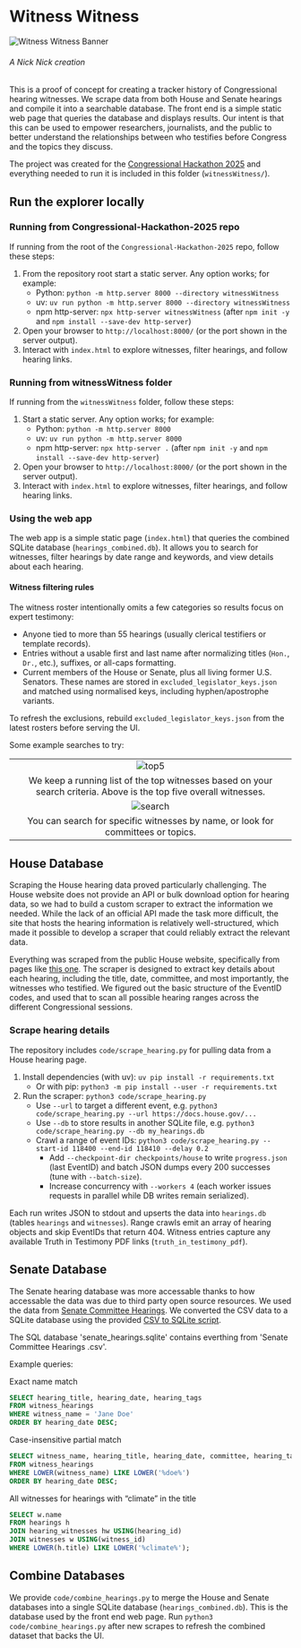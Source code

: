 # Witness Witness

![Witness Witness Banner](./photos/banner.png)

###### *A Nick Nick creation*

This is a proof of concept for creating a tracker history of Congressional hearing witnesses. We scrape data from both House and Senate hearings and compile it into a searchable database. The front end is a simple static web page that queries the database and displays results.  Our intent is that this can be used to empower researchers, journalists, and the public to better understand the relationships between who testifies before Congress and the topics they discuss.

The project was created for the [Congressional Hackathon 2025](https://www.house.gov/Hackathon) and everything needed to run it is included in this folder (`witnessWitness/`).

## Run the explorer locally

### Running from Congressional-Hackathon-2025 repo

If running from the root of the `Congressional-Hackathon-2025` repo, follow these steps:

1. From the repository root start a static server. Any option works; for example:
   - Python: `python -m http.server 8000 --directory witnessWitness`
   - uv: `uv run python -m http.server 8000 --directory witnessWitness`
   - npm http-server: `npx http-server witnessWitness` (after `npm init -y` and `npm install --save-dev http-server`)
2. Open your browser to `http://localhost:8000/` (or the port shown in the server output).
3. Interact with `index.html` to explore witnesses, filter hearings, and follow hearing links.

### Running from witnessWitness folder

If running from the `witnessWitness` folder, follow these steps:

1. Start a static server. Any option works; for example:
   - Python: `python -m http.server 8000`
   - uv: `uv run python -m http.server 8000`
   - npm http-server: `npx http-server .` (after `npm init -y` and `npm install --save-dev http-server`)
2. Open your browser to `http://localhost:8000/` (or the port shown in the server output).
3. Interact with `index.html` to explore witnesses, filter hearings, and follow hearing links.

### Using the web app

The web app is a simple static page (`index.html`) that queries the combined SQLite database (`hearings_combined.db`).  It allows you to search for witnesses, filter hearings by date range and keywords, and view details about each hearing.

#### Witness filtering rules

The witness roster intentionally omits a few categories so results focus on expert testimony:

- Anyone tied to more than 55 hearings (usually clerical testifiers or template records).
- Entries without a usable first and last name after normalizing titles (`Hon.`, `Dr.`, etc.), suffixes, or all-caps formatting.
- Current members of the House or Senate, plus all living former U.S. Senators. These names are stored in `excluded_legislator_keys.json` and matched using normalised keys, including hyphen/apostrophe variants.

To refresh the exclusions, rebuild `excluded_legislator_keys.json` from the latest rosters before serving the UI.

Some example searches to try:

|      |
| :---:|
| ![top5](./photos/top5total.png) |
| We keep a running list of the top witnesses based on your search criteria.  Above is the top five overall witnesses.  |
| ![search](./photos/ag.png) |
| You can search for specific witnesses by name, or look for committees or topics.  |


## House Database

Scraping the House hearing data proved particularly challenging. The House website does not provide an API or bulk download option for hearing data, so we had to build a custom scraper to extract the information we needed. While the lack of an official API made the task more difficult, the site that hosts the hearing information is relatively well-structured, which made it possible to develop a scraper that could reliably extract the relevant data.

Everything was scraped from the public House website, specifically from pages like [this one](https://docs.house.gov/Committee/Calendar/ByEvent.aspx?EventID=118372). The scraper is designed to extract key details about each hearing, including the title, date, committee, and most importantly, the witnesses who testified.  We figured out the basic structure of the EventID codes, and used that to scan all possible hearing ranges across the different Congressional sessions.  

### Scrape hearing details

The repository includes `code/scrape_hearing.py` for pulling data from a House hearing page.

1. Install dependencies (with uv): `uv pip install -r requirements.txt`
   - Or with pip: `python3 -m pip install --user -r requirements.txt`
2. Run the scraper: `python3 code/scrape_hearing.py`
   - Use `--url` to target a different event, e.g. `python3 code/scrape_hearing.py --url https://docs.house.gov/...`
   - Use `--db` to store results in another SQLite file, e.g. `python3 code/scrape_hearing.py --db my_hearings.db`
   - Crawl a range of event IDs: `python3 code/scrape_hearing.py --start-id 118400 --end-id 118410 --delay 0.2`
      - Add `--checkpoint-dir checkpoints/house` to write `progress.json` (last EventID) and batch JSON dumps every 200 successes (tune with `--batch-size`).
      - Increase concurrency with `--workers 4` (each worker issues requests in parallel while DB writes remain serialized).

Each run writes JSON to stdout and upserts the data into `hearings.db` (tables `hearings` and `witnesses`).
Range crawls emit an array of hearing objects and skip EventIDs that return 404.
Witness entries capture any available Truth in Testimony PDF links (`truth_in_testimony_pdf`).


## Senate Database

The Senate hearing database was more accessable thanks to how accessable the data was due to third party open source resources.  We used the data from [Senate Committee Hearings](https://senatecommitteehearings.com/).  We converted the CSV data to a SQLite database using the provided [CSV to SQLite script](./code/senate_sql_maker.py).

The SQL database 'senate_hearings.sqlite' contains everthing from 'Senate Committee Hearings .csv'.  

Example queries:

Exact name match
```sql
SELECT hearing_title, hearing_date, hearing_tags
FROM witness_hearings
WHERE witness_name = 'Jane Doe'
ORDER BY hearing_date DESC;
```

Case-insensitive partial match
```sql
SELECT witness_name, hearing_title, hearing_date, committee, hearing_tags
FROM witness_hearings
WHERE LOWER(witness_name) LIKE LOWER('%doe%')
ORDER BY hearing_date DESC;
```

All witnesses for hearings with “climate” in the title
```sql
SELECT w.name
FROM hearings h
JOIN hearing_witnesses hw USING(hearing_id)
JOIN witnesses w USING(witness_id)
WHERE LOWER(h.title) LIKE LOWER('%climate%');
```

## Combine Databases

We provide `code/combine_hearings.py` to merge the House and Senate databases into a single SQLite database (`hearings_combined.db`). This is the database used by the front end web page. Run `python3 code/combine_hearings.py` after new scrapes to refresh the combined dataset that backs the UI.
